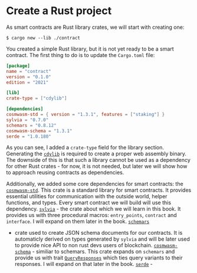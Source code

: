 # Create a Rust project

As smart contracts are Rust library crates, we will start with creating one:

```
$ cargo new --lib ./contract
```

You created a simple Rust library, but it is not yet ready to be a smart contract. The first thing
to do is to update the `Cargo.toml` file:

```toml
[package]
name = "contract"
version = "0.1.0"
edition = "2021"

[lib]
crate-type = ["cdylib"]

[dependencies]
cosmwasm-std = { version = "1.3.1", features = ["staking"] }
sylvia = "0.7.0"
schemars = "0.8.12"
cosmwasm-schema = "1.3.1"
serde = "1.0.180"
```

As you can see, I added a `crate-type` field for the library section. Generating the
[`cdylib`](https://doc.rust-lang.org/reference/linkage.html) is
required to create a proper web assembly binary. The downside of this is that such a library cannot
be used as a dependency for other Rust crates - for now, it is not needed, but later we will show
how to approach reusing contracts as dependencies.

Additionally, we added some core dependencies for smart contracts: the
[`cosmwasm-std`](https://docs.rs/cosmwasm-std/1.3.1/cosmwasm_std/). This crate is a
standard library for smart contracts. It provides essential utilities for communication with the
outside world, helper functions, and types. Every smart contract we will build will
use this dependency.
[`sylvia`](https://docs.rs/sylvia/0.7.0/sylvia/) - the crate about which we will learn in this
book. It provides us with three procedural macros: `entry_points`, `contract` and `interface`. I 
will expand on them later in the book. [`schemars`](https://docs.rs/schemars/0.8.12/schemars/index.html) 
- crate used to create JSON schema documents for our contracts. It is automaticly derived on types 
generated by `sylvia` and will be later used to provide nice API to non rust devs users of 
blockchain. [`cosmwasm-schema`](https://docs.rs/cosmwasm-schema/1.3.1/cosmwasm_schema/) - similiar 
to schemars. This crate expands on `schemars` and provide us with trait 
[`QueryResponses`](https://docs.rs/cosmwasm-schema/1.3.1/cosmwasm_schema/trait.QueryResponses.html) 
which ties query variants to their responses. I will expand on that later in the book.
[`serde`](https://docs.rs/serde/1.0.180/serde/) - 
